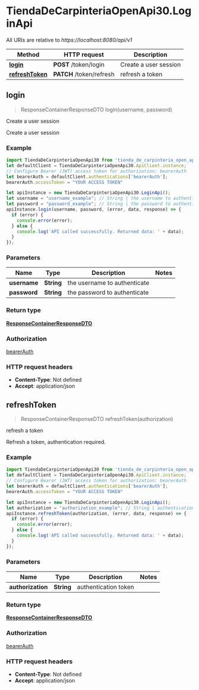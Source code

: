 # TiendaDeCarpinteriaOpenApi30.LoginApi

All URIs are relative to *https://localhost:8080/api/v1*

Method | HTTP request | Description
------------- | ------------- | -------------
[**login**](LoginApi.md#login) | **POST** /token/login | Create a user session
[**refreshToken**](LoginApi.md#refreshToken) | **PATCH** /token/refresh | refresh a token



## login

> ResponseContainerResponseDTO login(username, password)

Create a user session

Create a user session

### Example

```javascript
import TiendaDeCarpinteriaOpenApi30 from 'tienda_de_carpinteria_open_api_3_0';
let defaultClient = TiendaDeCarpinteriaOpenApi30.ApiClient.instance;
// Configure Bearer (JWT) access token for authorization: bearerAuth
let bearerAuth = defaultClient.authentications['bearerAuth'];
bearerAuth.accessToken = "YOUR ACCESS TOKEN"

let apiInstance = new TiendaDeCarpinteriaOpenApi30.LoginApi();
let username = "username_example"; // String | the username to authenticate
let password = "password_example"; // String | the password to authenticate
apiInstance.login(username, password, (error, data, response) => {
  if (error) {
    console.error(error);
  } else {
    console.log('API called successfully. Returned data: ' + data);
  }
});
```

### Parameters


Name | Type | Description  | Notes
------------- | ------------- | ------------- | -------------
 **username** | **String**| the username to authenticate | 
 **password** | **String**| the password to authenticate | 

### Return type

[**ResponseContainerResponseDTO**](ResponseContainerResponseDTO.md)

### Authorization

[bearerAuth](../README.md#bearerAuth)

### HTTP request headers

- **Content-Type**: Not defined
- **Accept**: application/json


## refreshToken

> ResponseContainerResponseDTO refreshToken(authorization)

refresh a token

Refresh a token, authentication required.

### Example

```javascript
import TiendaDeCarpinteriaOpenApi30 from 'tienda_de_carpinteria_open_api_3_0';
let defaultClient = TiendaDeCarpinteriaOpenApi30.ApiClient.instance;
// Configure Bearer (JWT) access token for authorization: bearerAuth
let bearerAuth = defaultClient.authentications['bearerAuth'];
bearerAuth.accessToken = "YOUR ACCESS TOKEN"

let apiInstance = new TiendaDeCarpinteriaOpenApi30.LoginApi();
let authorization = "authorization_example"; // String | authentication token
apiInstance.refreshToken(authorization, (error, data, response) => {
  if (error) {
    console.error(error);
  } else {
    console.log('API called successfully. Returned data: ' + data);
  }
});
```

### Parameters


Name | Type | Description  | Notes
------------- | ------------- | ------------- | -------------
 **authorization** | **String**| authentication token | 

### Return type

[**ResponseContainerResponseDTO**](ResponseContainerResponseDTO.md)

### Authorization

[bearerAuth](../README.md#bearerAuth)

### HTTP request headers

- **Content-Type**: Not defined
- **Accept**: application/json

